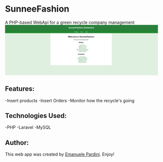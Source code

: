 # SunneeFashion
A PHP-based WebApi for a green recycle company management
![Hacker News Screenshot](media/example.png)

## Features:
-Insert products
-Insert Orders
-Monitor how the recycle's going

## Technologies Used:

-PHP
-Laravel
-MySQL

## Author:

This web app was created by [Emanuele Pardini](http://emanuelepardini.altervista.org/).
Enjoy!
